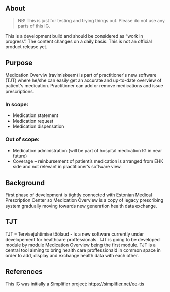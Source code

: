 ## About

> NB! This is just for testing and trying things out. Please do not use any parts of this IG.

This is a development build and should be considered as “work in progress”. The content changes on a daily basis. This is not an official product release yet.

## Purpose

Medication Overviw (ravimiskeem) is part of practitioner's new software (TJT) where he/she can easily get an accurate and up-to-date overview of patient's medication. Practitioner can add or remove medications and issue prescriptions. 

### In scope:

-	Medication statement
-	Medication request
-	Medication dispensation

### Out of scope:

-	Medication administration (will be part of hospital medication IG in near future)
-	Coverage – reinbursement of patient’s medication is arranged from EHK side and not relevant in practitioner’s software view.

## Background

First phase of development is tightly connected with Estonian Medical Prescription Center so Medication Overview is a copy of legacy prescribing system gradually moving towards new generation health data exchange.

## TJT

TJT – Tervisejuhtimise töölaud - is a new software currently under developement for healthcare proffessionals. TJT is going to be developed module by module Medication Overview being the first module. TJT is a central tool aiming to bring health care proffessionald in common space in order to add, display and exchange health data with each other.


## References

This IG was initially a Simplifier project: https://simplifier.net/ee-tis 
